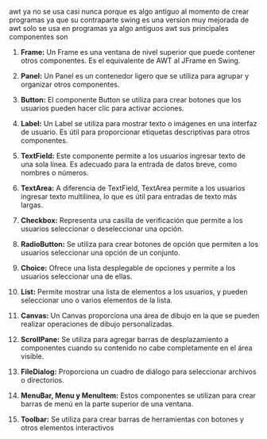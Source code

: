 awt ya no se usa casi nunca porque es algo antiguo al momento de crear programas ya que su contraparte swing es una version muy mejorada de awt solo se usa en programas ya algo antiguos awt
sus principales componentes son
1. **Frame:** Un Frame es una ventana de nivel superior que puede contener otros componentes. Es el equivalente de AWT al JFrame en Swing.
    
2. **Panel:** Un Panel es un contenedor ligero que se utiliza para agrupar y organizar otros componentes.
    
3. **Button:** El componente Button se utiliza para crear botones que los usuarios pueden hacer clic para activar acciones.
    
4. **Label:** Un Label se utiliza para mostrar texto o imágenes en una interfaz de usuario. Es útil para proporcionar etiquetas descriptivas para otros componentes.
    
5. **TextField:** Este componente permite a los usuarios ingresar texto de una sola línea. Es adecuado para la entrada de datos breve, como nombres o números.
    
6. **TextArea:** A diferencia de TextField, TextArea permite a los usuarios ingresar texto multilínea, lo que es útil para entradas de texto más largas.
    
7. **Checkbox:** Representa una casilla de verificación que permite a los usuarios seleccionar o deseleccionar una opción.
    
8. **RadioButton:** Se utiliza para crear botones de opción que permiten a los usuarios seleccionar una opción de un conjunto.
    
9. **Choice:** Ofrece una lista desplegable de opciones y permite a los usuarios seleccionar una de ellas.
    
10. **List:** Permite mostrar una lista de elementos a los usuarios, y pueden seleccionar uno o varios elementos de la lista.
    
11. **Canvas:** Un Canvas proporciona una área de dibujo en la que se pueden realizar operaciones de dibujo personalizadas.
    
12. **ScrollPane:** Se utiliza para agregar barras de desplazamiento a componentes cuando su contenido no cabe completamente en el área visible.
    
13. **FileDialog:** Proporciona un cuadro de diálogo para seleccionar archivos o directorios.
    
14. **MenuBar, Menu y MenuItem:** Estos componentes se utilizan para crear barras de menú en la parte superior de una ventana.
    
15. **Toolbar:** Se utiliza para crear barras de herramientas con botones y otros elementos interactivos